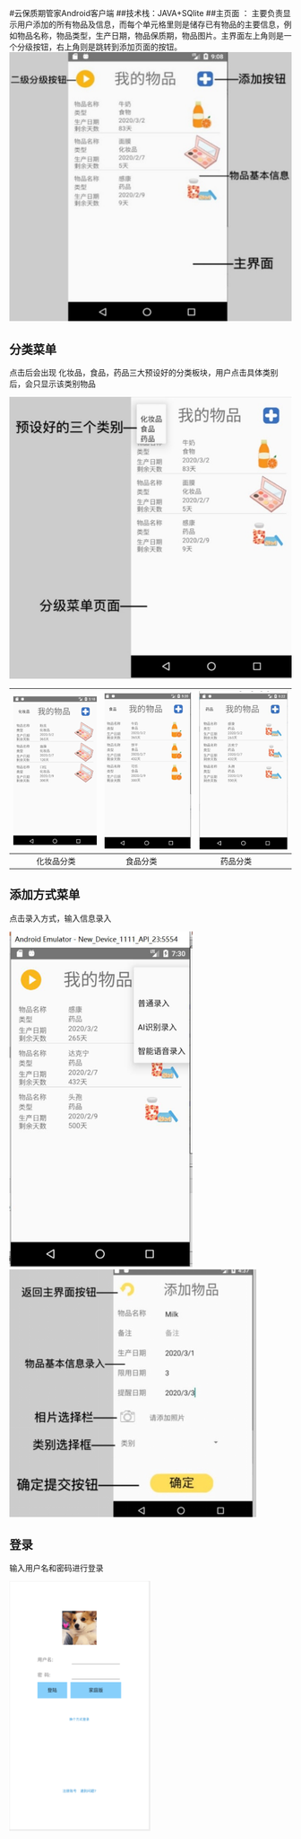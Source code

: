 #云保质期管家Android客户端
##技术栈：JAVA+SQlite
##主页面 ：
主要负责显示用户添加的所有物品及信息，而每个单元格里则是储存已有物品的主要信息，例如物品名称，物品类型，生产日期，物品保质期，物品图片。主界面左上角则是一个分级按钮，右上角则是跳转到添加页面的按钮。
![img_2.png](img_2.png)
## 分类菜单
点击后会出现 化妆品，食品，药品三大预设好的分类板块，用户点击具体类别后，会只显示该类别物品  

![img.png](img.png)  

![img_1.png](img_1.png) | ![img_3.png](img_3.png) | ![img_4.png](img_4.png)
---|---|---
&nbsp;&nbsp;&nbsp;&nbsp;&nbsp;&nbsp;&nbsp;&nbsp;&nbsp;&nbsp; 化妆品分类 | &nbsp;&nbsp;&nbsp;&nbsp;&nbsp;&nbsp;&nbsp;&nbsp;&nbsp;&nbsp;食品分类 | &nbsp;&nbsp;&nbsp;&nbsp;&nbsp;&nbsp;&nbsp;&nbsp;&nbsp;&nbsp;药品分类

## 添加方式菜单
点击录入方式，输入信息录入

![img_6.png](img_6.png)![img_7.png](img_7.png)

## 登录
输入用户名和密码进行登录  

![img_8.png](img_8.png)

